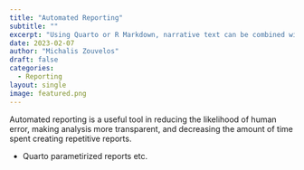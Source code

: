 ```yaml
---
title: "Automated Reporting"
subtitle: ""
excerpt: "Using Quarto or R Markdown, narrative text can be combined with code to create fully reproducible reports, and automate the reporting process."
date: 2023-02-07
author: "Michalis Zouvelos"
draft: false
categories:
  - Reporting
layout: single
image: featured.png
---
```


Automated reporting is a useful tool in reducing the likelihood of human error, making analysis more transparent, and decreasing the amount of time spent creating repetitive reports. 

- Quarto parametirized reports etc.


